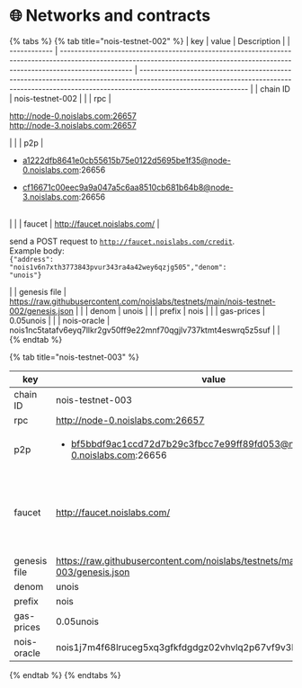 # 🌐 Networks and contracts

{% tabs %}
{% tab title="nois-testnet-002" %}
| key          | value                                                                                                                                                                            | Description                                                                                                                                                                                |
| ------------ | -------------------------------------------------------------------------------------------------------------------------------------------------------------------------------- | ------------------------------------------------------------------------------------------------------------------------------------------------------------------------------------------ |
| chain ID     | nois-testnet-002                                                                                                                                                                 |                                                                                                                                                                                            |
| rpc          | <p>http://node-0.noislabs.com:26657<br>http://node-3.noislabs.com:26657</p>                                                                                                      |                                                                                                                                                                                            |
| p2p          | <ul><li>a1222dfb8641e0cb55615b75e0122d5695be1f35@node-0.noislabs.com:26656</li></ul><ul><li>cf16671c00eec9a9a047a5c6aa8510cb681b64b8@node-3.noislabs.com:26656<br><br></li></ul> |                                                                                                                                                                                            |
| faucet       | http://faucet.noislabs.com/                                                                                                                                                      | <p>send a POST request to <code>http://faucet.noislabs.com/credit</code>.<br>Example body:<br><code>{"address": "nois1v6n7xth3773843pvur343ra4a42wey6qzjg505","denom": "unois"}</code></p> |
| genesis file | https://raw.githubusercontent.com/noislabs/testnets/main/nois-testnet-002/genesis.json                                                                                           |                                                                                                                                                                                            |
| denom        | unois                                                                                                                                                                            |                                                                                                                                                                                            |
| prefix       | nois                                                                                                                                                                             |                                                                                                                                                                                            |
| gas-prices   | 0.05unois                                                                                                                                                                        |                                                                                                                                                                                            |
| nois-oracle  | nois1nc5tatafv6eyq7llkr2gv50ff9e22mnf70qgjlv737ktmt4eswrq5z5suf                                                                                                                  |                                                                                                                                                                                            |
{% endtab %}

{% tab title="nois-testnet-003" %}


| key          | value                                                                                       | Description                                                                                                                                                                                |
| ------------ | ------------------------------------------------------------------------------------------- | ------------------------------------------------------------------------------------------------------------------------------------------------------------------------------------------ |
| chain ID     | nois-testnet-003                                                                            |                                                                                                                                                                                            |
| rpc          | http://node-0.noislabs.com:26657                                                            |                                                                                                                                                                                            |
| p2p          | <p></p><ul><li>bf5bbdf9ac1ccd72d7b29c3fbcc7e99ff89fd053@node-0.noislabs.com:26656</li></ul> |                                                                                                                                                                                            |
| faucet       | http://faucet.noislabs.com/                                                                 | <p>send a POST request to <code>http://faucet.noislabs.com/credit</code>.<br>Example body:<br><code>{"address": "nois1v6n7xth3773843pvur343ra4a42wey6qzjg505","denom": "unois"}</code></p> |
| genesis file | https://raw.githubusercontent.com/noislabs/testnets/main/nois-testnet-003/genesis.json      |                                                                                                                                                                                            |
| denom        | unois                                                                                       |                                                                                                                                                                                            |
| prefix       | nois                                                                                        |                                                                                                                                                                                            |
| gas-prices   | 0.05unois                                                                                   |                                                                                                                                                                                            |
| nois-oracle  | nois1j7m4f68lruceg5xq3gfkfdgdgz02vhvlq2p67vf9v3hwdydaat3sajzcy5                             |                                                                                                                                                                                            |
{% endtab %}
{% endtabs %}
